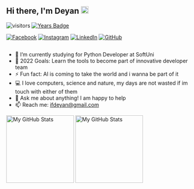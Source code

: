 ## Hi there, I'm Deyan <img src="https://media.giphy.com/media/hvRJCLFzcasrR4ia7z/giphy.gif" width="20px">

![visitors](https://visitor-badge.glitch.me/badge?page_id=didarata)
[![Years Badge](https://badges.pufler.dev/years/didarata)](https://badges.pufler.dev)

[![Facebook](https://img.shields.io/badge/-Facebook-00B2FF?style=flat-square&logo=Facebook&logoColor=white)](https://www.facebook.com/chukolna/)
[![Instagram](https://img.shields.io/badge/-Instagram-e4405f?style=flat-square&logo=Instagram&logoColor=white)](https://www.instagram.com/deyanphotos/) 
[![LinkedIn](https://img.shields.io/badge/-LinkedIn-0e76a8?style=flat-square&logo=Linkedin&logoColor=white)](https://www.linkedin.com/in/deyan-georgiev-478a1b22b/) 
[![GitHub](https://img.shields.io/badge/-Github-000000?style=flat-square&logo=Github&logoColor=white)](https://github.com/didarata)

##

- 🌱 I’m currently studying for Python Developer at SoftUni
- 🥅 2022 Goals: Learn the tools to become part of innovative developer team
- ⚡ Fun fact: AI is coming to take the world and i wanna be part of it
- 💻 I love computers, science and nature, my days are not wasted if im touch with either of them
- 💬 Ask me about anything! I am happy to help
- 📫 Reach me: ifdeyan@gmail.com

<p>
  <!-- <summary>:zap: GitHub Stats</summary> -->
  <img height="180em" alt="My GitHub Stats" src="https://github-readme-stats.vercel.app/api?username=didarata&show_icons=true&bg_color=00000000&hide_border=true&text_color=3498db&&count_private=true&include_all_commits=true" />

  <img height="180em" alt="My GitHub Stats" src="https://github-readme-stats.vercel.app/api/top-langs/?username=didarata&langs_count=8&layout=compact&hide_border=true&bg_color=00000000&text_color=3498db&&count_private=true&include_all_commits=true" />
</p>
